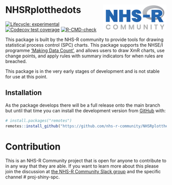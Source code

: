 
<!-- README.md is generated from README.Rmd. Please edit that file -->

# NHSRplotthedots <a alt="NHS-R Community's logo" href='https://nhsrcommunity.com/'><img src='man/figures/logo.png' align="right" height="80" /></a>

<!-- badges: start -->

[![Lifecycle:
experimental](https://img.shields.io/badge/lifecycle-experimental-orange.svg)](https://www.tidyverse.org/lifecycle/#experimental)
[![Codecov test
coverage](https://codecov.io/gh/nhs-r-community/NHSRplotthedots/branch/main/graph/badge.svg)](https://codecov.io/gh/nhs-r-community/NHSRplotthedots?branch=main)
[![R-CMD-check](https://github.com/nhs-r-community/NHSRplotthedots/workflows/R-CMD-check/badge.svg)](https://github.com/nhs-r-community/NHSRplotthedots/actions)
<!-- badges: end -->

This package is built by the NHS-R community to provide tools for
drawing statistical process control (SPC) charts. This package supports
the NHSE/I programme [‘Making Data
Count’](https://www.england.nhs.uk/a-focus-on-staff-health-and-wellbeing/publications-and-resources/making-data-count/),
and allows users to draw XmR charts, use change points, and apply rules
with summary indicators for when rules are breached.

This package is in the very early stages of development and is not
stable for use at this point.

## Installation

As the package develops there will be a full release onto the main
branch but until that time you can install the development version from
[GitHub](https://github.com/) with:

``` r
# install.packages("remotes")
remotes::install_github("https://github.com/nhs-r-community/NHSRplotthedots@development")
```

# Contribution

This is an NHS-R Community project that is open for anyone to contribute
to in any way that they are able. If you want to learn more about this
please join the discussion at [the NHS-R Community Slack
group](https://nhsrcommunity.slack.com/) and the specific channel \#
proj-shiny-spc.
